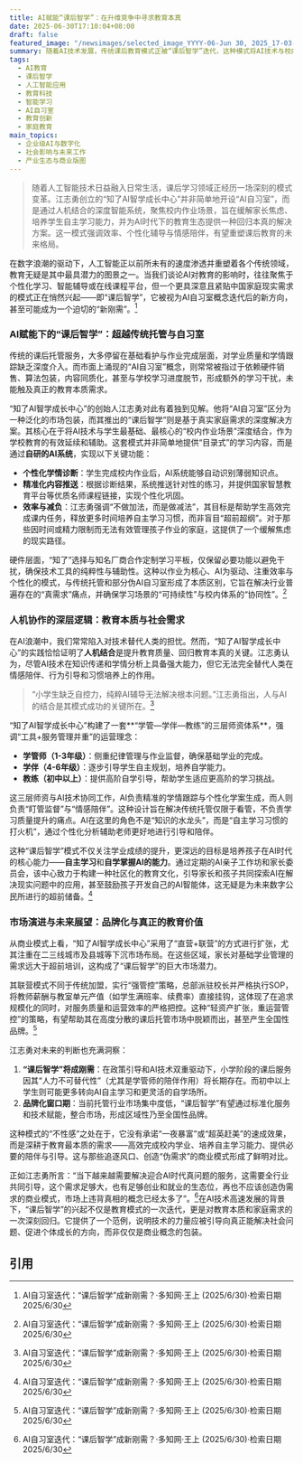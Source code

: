 ```yaml
---
title: AI赋能“课后智学”：在升维竞争中寻求教育本真
date: 2025-06-30T17:10:04+08:00
draft: false
featured_image: "/newsimages/selected_image_YYYY-06-Jun 30, 2025_17-03-44-150.jpg"
summary: 随着AI技术发展，传统课后教育模式正被“课后智学”迭代，这种模式将AI技术与校内作业深度结合，通过智能诊断和个性化辅导提高学习效率，并强调学管师的情感陪伴与习惯培养，以缓解家长焦虑并赋能学生自主学习能力。该模式聚焦二三线城市真实需求，通过人机协作和强管控联营模式，有望成为AI时代下课后教育的全国性品牌，实现教育价值与商业规模的平衡。
tags: 
  - AI教育
  - 课后智学
  - 人工智能应用
  - 教育科技
  - 智能学习
  - AI自习室
  - 教育创新
  - 家庭教育
main_topics: 
  - 企业级AI与数字化
  - 社会影响与未来工作
  - 产业生态与商业版图
---
```


> 随着人工智能技术日益融入日常生活，课后学习领域正经历一场深刻的模式变革。江志勇创立的“知了AI智学成长中心”并非简单地开设“AI自习室”，而是通过人机结合的深度智能系统，聚焦校内作业场景，旨在缓解家长焦虑、培养学生自主学习能力，并为AI时代下的教育生态提供一种回归本真的解决方案。这一模式强调效率、个性化辅导与情感陪伴，有望重塑课后教育的未来格局。

在数字浪潮的驱动下，人工智能正以前所未有的速度渗透并重塑着各个传统领域，教育无疑是其中最具潜力的图景之一。当我们谈论AI对教育的影响时，往往聚焦于个性化学习、智能辅导或在线课程平台，但一个更具深意且紧贴中国家庭现实需求的模式正在悄然兴起——即“课后智学”，它被视为AI自习室概念迭代后的新方向，甚至可能成为一个迫切的“新刚需”。[^1]

### AI赋能下的“课后智学”：超越传统托管与自习室

传统的课后托管服务，大多停留在基础看护与作业完成层面，对学业质量和学情跟踪缺乏深度介入。而市面上涌现的“AI自习室”概念，则常常被指过于依赖硬件销售、算法包装，内容同质化，甚至与学校学习进度脱节，形成额外的学习干扰，未能触及真正的教育本质需求。

“知了AI智学成长中心”的创始人江志勇对此有着独到见解。他将“AI自习室”区分为一种泛化的市场包装，而其推出的“课后智学”则是基于真实家庭需求的深度解决方案。其核心在于将AI技术与学生最基础、最核心的“校内作业场景”深度结合，作为学校教育的有效延续和辅助。这套模式并非简单地提供“目录式”的学习内容，而是通过**自研的AI系统**，实现以下关键功能：

*   **个性化学情诊断**：学生完成校内作业后，AI系统能够自动识别薄弱知识点。
*   **精准化内容推送**：根据诊断结果，系统推送针对性的练习，并提供国家智慧教育平台等优质名师课程链接，实现个性化巩固。
*   **效率与减负**：江志勇强调“不做加法，而是做减法”，其目标是帮助学生高效完成课内任务，释放更多时间培养自主学习习惯，而非盲目“超前超纲”。对于那些因时间或精力限制而无法有效管理孩子作业的家庭，这提供了一个缓解焦虑的现实路径。

硬件层面，“知了”选择与知名厂商合作定制学习平板，仅保留必要功能以避免干扰，确保技术工具的纯粹性与辅助性。这种以作业为核心、AI为驱动、注重效率与个性化的模式，与传统托管和部分伪AI自习室形成了本质区别，它旨在解决行业普遍存在的“真需求”痛点，并确保学习场景的“可持续性”与校内体系的“协同性”。[^1]

### 人机协作的深层逻辑：教育本质与社会需求

在AI浪潮中，我们常常陷入对技术替代人类的担忧。然而，“知了AI智学成长中心”的实践恰恰证明了**人机结合**是提升教育质量、回归教育本真的关键。江志勇认为，尽管AI技术在知识传递和学情分析上具备强大能力，但它无法完全替代人类在情感陪伴、行为引导和习惯培养上的作用。

> “小学生缺乏自控力，纯粹AI辅导无法解决根本问题。”江志勇指出，人与AI的结合是其模式成功的关键所在。[^1]

“知了AI智学成长中心”构建了一套**“学管—学伴—教练”的三层师资体系**，强调“工具+服务管理并重”的运营理念：

*   **学管师（1-3年级）**：侧重纪律管理与作业监督，确保基础学业的完成。
*   **学伴（4-6年级）**：逐步引导学生自主规划，培养自学能力。
*   **教练（初中以上）**：提供高阶自学引导，帮助学生适应更高阶的学习挑战。

这三层师资与AI技术协同工作，AI负责精准的学情跟踪与个性化学案生成，而人则负责“盯管监督”与“情感陪伴”。这种设计旨在解决传统托管仅限于看管，不负责学习质量提升的痛点。AI在这里的角色不是“知识的水龙头”，而是“自主学习习惯的打火机”，通过个性化分析辅助老师更好地进行引导和陪伴。

这种“课后智学”模式不仅关注学业成绩的提升，更深远的目标是培养孩子在AI时代的核心能力——**自主学习**和**自学掌握AI的能力**。通过定期的AI亲子工作坊和家长委员会，该中心致力于构建一种社区化的教育文化，引导家长和孩子共同探索AI在解决现实问题中的应用，甚至鼓励孩子开发自己的AI智能体，这无疑是为未来数字公民所进行的超前储备。[^1]

### 市场演进与未来展望：品牌化与真正的教育价值

从商业模式上看，“知了AI智学成长中心”采用了“直营+联营”的方式进行扩张，尤其注重在二三线城市及县城等下沉市场布局。在这些区域，家长对基础学业管理的需求远大于超前培训，这构成了“课后智学”的巨大市场潜力。

其联营模式不同于传统加盟，实行“强管控”策略，总部派驻校长并严格执行SOP，将教师薪酬与教室单元产值（如学生满班率、续费率）直接挂钩，这体现了在追求规模化的同时，对服务质量和运营效率的严格把控。这种“轻资产扩张，重运营管控”的策略，有望帮助其在高度分散的课后托管市场中脱颖而出，甚至产生全国性品牌。[^1]

江志勇对未来的判断也充满洞察：

1.  **“课后智学”将成刚需**：在政策引导和AI技术双重驱动下，小学阶段的课后服务因其“人力不可替代性”（尤其是学管师的陪伴作用）将长期存在。而初中以上学生则可能更多转向AI自主学习和更灵活的自学场所。
2.  **品牌化窗口期**：当前托管行业市场集中度低，“课后智学”有望通过标准化服务和技术赋能，整合市场，形成区域性乃至全国性品牌。

这种模式的“不性感”之处在于，它没有承诺“一夜暴富”或“超英赶美”的速成效果，而是深耕于教育最本质的需求——高效完成校内学业、培养自主学习能力、提供必要的陪伴与引导。这与那些追逐风口、创造“伪需求”的商业模式形成了鲜明对比。

正如江志勇所言：“当下越来越需要解决迎合AI时代真问题的服务，这需要全行业共同引导，这个需求足够大，也有足够创业和就业的生态位，再也不应该创造伪需求的商业模式，市场上违背真相的概念已经太多了”。[^1]在AI技术高速发展的背景下，“课后智学”的兴起不仅是教育模式的一次迭代，更是对教育本质和家庭需求的一次深刻回归。它提供了一个范例，说明技术的力量应被引导向真正能解决社会问题、促进个体成长的方向，而非仅仅是商业概念的包装。

## 引用
[^1]: AI自习室迭代：“课后智学”成新刚需？·多知网·王上 (2025/6/30)·检索日期2025/6/30
